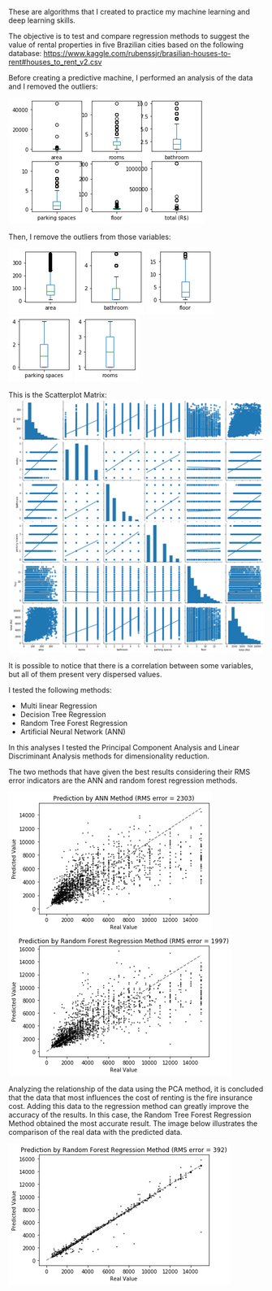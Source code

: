 These are algorithms that I created to practice my machine learning and deep learning skills.

The objective is to test and compare regression methods to suggest the value of rental properties in five Brazilian cities based on the following database:
https://www.kaggle.com/rubenssjr/brasilian-houses-to-rent#houses_to_rent_v2.csv

Before creating a predictive machine, I performed an analysis of the data and I removed the outliers:

![](Analysis/Visualization_outliers.png)

Then, I remove the outliers from those variables:

![](Analysis/area.png)
![](Analysis/bathroom.png)
![](Analysis/floor.png)
![](Analysis/parking_spaces.png)
![](Analysis/rooms.png)

This is the Scatterplot Matrix:
![](Analysis/Correlationships.png)

It is possible to notice that there is a correlation between some variables, but all of them present very dispersed values.

I tested the following methods:
 - Multi linear Regression
 - Decision Tree Regression
 - Random Tree Forest Regression
 - Artificial Neural Network (ANN)
 
 In this analyses I tested the Principal Component Analysis and Linear Discriminant Analysis methods for dimensionality reduction.

The two methods that have given the best results considering their RMS error indicators are the ANN and random forest regression methods.

![](Images/ANN.png)
![](Images/RFR.png)

Analyzing the relationship of the data using the PCA method, it is concluded that the data that most influences the cost of renting is the fire insurance cost. Adding this data to the regression method can greatly improve the accuracy of the results. In this case, the Random Tree Forest Regression Method obtained the most accurate result. The image below illustrates the comparison of the real data with the predicted data.

![](Images/Fire%20Insurance.png)

